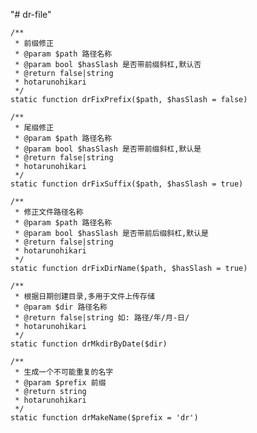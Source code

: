"# dr-file" 

    /**
     * 前缀修正
     * @param $path 路径名称
     * @param bool $hasSlash 是否带前缀斜杠,默认否
     * @return false|string
     * hotarunohikari
     */
    static function drFixPrefix($path, $hasSlash = false)

    /**
     * 尾缀修正
     * @param $path 路径名称
     * @param bool $hasSlash 是否带前缀斜杠,默认是
     * @return false|string
     * hotarunohikari
     */
    static function drFixSuffix($path, $hasSlash = true)
    
    /**
     * 修正文件路径名称
     * @param $path 路径名称
     * @param bool $hasSlash 是否带前后缀斜杠,默认是
     * @return false|string
     * hotarunohikari
     */
    static function drFixDirName($path, $hasSlash = true)

    /**
     * 根据日期创建目录,多用于文件上传存储
     * @param $dir 路径名称
     * @return false|string 如: 路径/年/月-日/
     * hotarunohikari
     */
    static function drMkdirByDate($dir) 

    /**
     * 生成一个不可能重复的名字
     * @param $prefix 前缀
     * @return string
     * hotarunohikari
     */
    static function drMakeName($prefix = 'dr')

